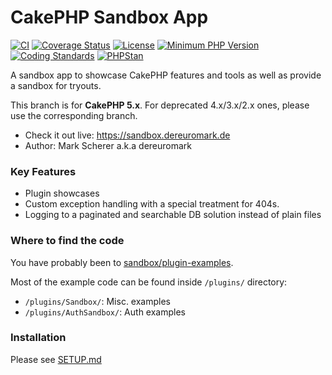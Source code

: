 # CakePHP Sandbox App
[![CI](https://github.com/dereuromark/cakephp-sandbox/workflows/CI/badge.svg?branch=master)](https://github.com/dereuromark/cakephp-sandbox/actions?query=workflow%3ACI+branch%3Amaster)
[![Coverage Status](https://img.shields.io/codecov/c/github/dereuromark/cakephp-sandbox/master.svg)](https://codecov.io/github/dereuromark/cakephp-sandbox)
[![License](https://poser.pugx.org/dereuromark/cakephp-sandbox/license.svg)](https://packagist.org/packages/dereuromark/cakephp-sandbox)
[![Minimum PHP Version](http://img.shields.io/badge/php-%3E%3D%207.4-8892BF.svg)](https://php.net/)
[![Coding Standards](https://img.shields.io/badge/cs-PSR--2--R-yellow.svg)](https://github.com/php-fig-rectified/fig-rectified-standards)
[![PHPStan](https://img.shields.io/badge/phpstan-level%208-brightgreen.svg?style=flat)](https://phpstan.org/)

A sandbox app to showcase CakePHP features and tools as well as provide a sandbox for tryouts.

This branch is for **CakePHP 5.x**. For deprecated 4.x/3.x/2.x ones, please use the corresponding branch.

* Check it out live: https://sandbox.dereuromark.de
* Author: Mark Scherer a.k.a dereuromark

### Key Features
- Plugin showcases
- Custom exception handling with a special treatment for 404s.
- Logging to a paginated and searchable DB solution instead of plain files

### Where to find the code
You have probably been to [sandbox/plugin-examples](https://sandbox.dereuromark.de/sandbox/plugin-examples).

Most of the example code can be found inside `/plugins/` directory:
- `/plugins/Sandbox/`: Misc. examples
- `/plugins/AuthSandbox/`: Auth examples

### Installation

Please see [SETUP.md](/SETUP.md)
